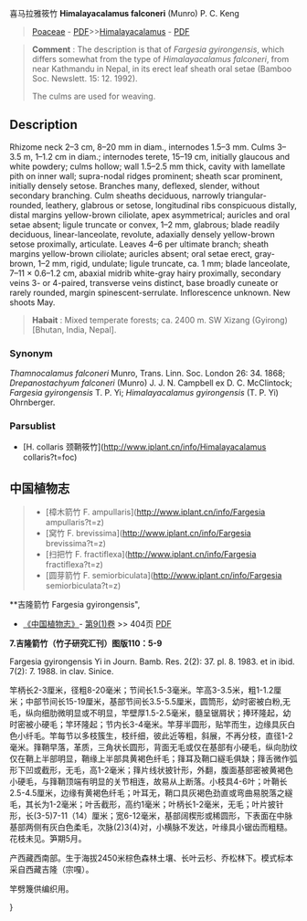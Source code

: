 喜马拉雅筱竹 **Himalayacalamus falconeri** (Munro) P. C. Keng

> [Poaceae](http://www.iplant.cn/info/Poaceae?t=foc) - [PDF](http://www.iplant.cn/foc/pdf/Poaceae.pdf)>>[Himalayacalamus](http://www.iplant.cn/info/Himalayacalamus?t=foc) - [PDF](http://www.iplant.cn/foc/pdf/Himalayacalamus.pdf)


> **Comment** : 
> The description is that of *Fargesia gyirongensis*, which differs somewhat from the type of *Himalayacalamus falconeri*, from near Kathmandu in Nepal, in its erect leaf sheath oral setae (Bamboo Soc. Newslett. 15: 12. 1992).
>
> The culms are used for weaving.

## Description

Rhizome neck 2–3 cm, 8–20 mm in diam., internodes 1.5–3 mm. Culms 3–3.5 m, 1–1.2 cm in diam.; internodes terete, 15–19 cm, initially glaucous and white powdery; culms hollow; wall 1.5–2.5 mm thick, cavity with lamellate pith on inner wall; supra-nodal ridges prominent; sheath scar prominent, initially densely setose. Branches many, deflexed, slender, without secondary branching. Culm sheaths deciduous, narrowly triangular-rounded, leathery, glabrous or setose, longitudinal ribs conspicuous distally, distal margins yellow-brown ciliolate, apex asymmetrical; auricles and oral setae absent; ligule truncate or convex, 1–2 mm, glabrous; blade readily deciduous, linear-lanceolate, revolute, adaxially densely yellow-brown setose proximally, articulate. Leaves 4–6 per ultimate branch; sheath margins yellow-brown ciliolate; auricles absent; oral setae erect, gray-brown, 1–2 mm, rigid, undulate; ligule truncate, ca. 1 mm; blade lanceolate, 7–11 × 0.6–1.2 cm, abaxial midrib white-gray hairy proximally, secondary veins 3- or 4-paired, transverse veins distinct, base broadly cuneate or rarely rounded, margin spinescent-serrulate. Inflorescence unknown. New shoots May.


> **Habait** : 
> Mixed temperate forests; ca. 2400 m. SW Xizang (Gyirong) [Bhutan, India, Nepal].

### Synonym
*Thamnocalamus falconeri* Munro, Trans. Linn. Soc. London 26: 34. 1868; *Drepanostachyum falconeri* (Munro) J. J. N. Campbell ex D. C. McClintock; *Fargesia gyirongensis* T. P. Yi; *Himalayacalamus gyirongensis* (T. P. Yi) Ohrnberger.



### Parsublist

* [H.  collaris  颈鞘筱竹](http://www.iplant.cn/info/Himalayacalamus collaris?t=foc)


## 中国植物志

> * [樟木箭竹  F.  ampullaris](http://www.iplant.cn/info/Fargesia ampullaris?t=z)
> * [窝竹  F.  brevissima](http://www.iplant.cn/info/Fargesia brevissima?t=z)
> * [扫把竹  F.  fractiflexa](http://www.iplant.cn/info/Fargesia fractiflexa?t=z)
> * [圆芽箭竹  F.  semiorbiculata](http://www.iplant.cn/info/Fargesia semiorbiculata?t=z)


**吉隆箭竹 Fargesia gyirongensis",



* [《中国植物志》](http://www.iplant.cn/frps)- [第9(1)卷](http://www.iplant.cn/frps/vol/9(1)) >> 404页 [PDF](http://www.iplant.cn/frps/pdf/9(1)/404.pdf)


**7.吉隆箭竹（竹子研究汇刊）图版110：5-9**

Fargesia gyirongensis Yi in Journ. Bamb. Res. 2(2): 37. pl. 8. 1983. et in ibid. 7(2): 7. 1988. in clav. Sinice.

竿柄长2-3厘米，径粗8-20毫米；节间长1.5-3毫米。竿高3-3.5米，粗1-1.2厘米；中部节间长15-19厘米，基部节间长3.5-5.5厘米，圆筒形，幼时密被白粉,无毛，纵向细肋微明显或不明显，竿壁厚1.5-2.5毫米，髓呈锯屑状；捧环隆起，幼时密被小硬毛；竿环隆起；节内长3-4毫米。竿芽半圆形，贴竿而生，边缘具灰白色小纤毛。竿每节以多枝簇生，枝纤细，彼此近等粗，斜展，不再分枝，直径1-2毫米。箨鞘早落，革质，三角状长圆形，背面无毛或仅在基部有小硬毛，纵向肋纹仅在鞘上半部明显，鞘缘上半部具黄褐色纤毛；箨耳及鞘口繸毛俱缺；箨舌微作弧形下凹或截形，无毛，高1-2毫米；箨片线状披针形，外翻，腹面基部密被黄褐色小硬毛，与箨鞘顶端有明显的关节相连，故易从上断落。小枝具4-6叶；叶鞘长2.5-4.5厘米，边缘有黄褐色纤毛；叶耳无，鞘口具灰褐色劲直或弯曲易脱落之繸毛，其长为1-2毫米；叶舌截形，高约1毫米；叶柄长1-2毫米，无毛；叶片披针形，长(3-5)7-11（14）厘米；宽6-12毫米，基部阔楔形或稀圆形，下表面在中脉基部两侧有灰白色柔毛，次脉(2)3(4)对，小横脉不发达，叶缘具小锯齿而粗糙。花枝未见。笋期5月。

产西藏西南部。生于海拔2450米棕色森林土壤、长叶云杉、乔松林下。模式标本采自西藏吉隆（宗嘎）。

竿劈篾供编织用。



}